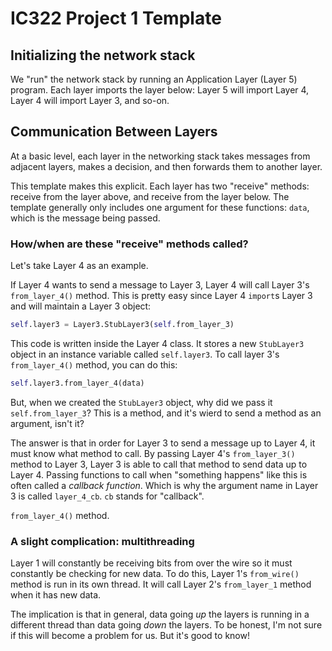 # IC322 Project 1 Template


## 


## Initializing the network stack

We "run" the network stack by running an Application Layer (Layer 5) program. Each
layer imports the layer below: Layer 5 will import Layer 4, Layer 4 will import
Layer 3, and so-on.

## Communication Between Layers

At a basic level, each layer in the networking stack takes messages from
adjacent layers, makes a decision, and then forwards them to another layer.

This template makes this explicit. Each layer has two "receive" methods:
receive from the layer above, and receive from the layer below. The template
generally only includes one argument for these functions: `data`, which is the
message being passed.

### How/when are these "receive" methods called?

Let's take Layer 4 as an example.

If Layer 4 wants to send a message to Layer 3, Layer 4 will call Layer 3's
`from_layer_4()` method. This is pretty easy since Layer 4 `import`s Layer
3 and will maintain a Layer 3 object:

```python
self.layer3 = Layer3.StubLayer3(self.from_layer_3)
```

This code is written inside the Layer 4 class. It stores a new `StubLayer3` object in an instance variable called `self.layer3`. To call layer 3's `from_layer_4()` method, you can do this:

```python
self.layer3.from_layer_4(data) 
```

But, when we created the `StubLayer3` object, why did we pass it `self.from_layer_3`? This is a method, and it's wierd to send a method as an argument, isn't it?

The answer is that in order for Layer 3 to send a message up to Layer 4, it must know what method to call. By passing Layer 4's `from_layer_3()` method to Layer 3, Layer 3 is able to call that method to send data up to Layer 4. Passing functions to call when "something happens" like this is often called a *callback function*. Which is why the argument name in Layer 3 is called `layer_4_cb`. `cb` stands for "callback". 

`from_layer_4()` method.


### A slight complication: multithreading

Layer 1 will constantly be receiving bits
from over the wire so it must constantly be checking for new data.
To do this, Layer 1's `from_wire()` method is run in its own thread. It will call Layer 2's
`from_layer_1` method when it has new data.

The implication is that in general, data going *up* the layers is running in a different
thread than data going *down* the layers. To be honest, I'm not sure if this will become
a problem for us. But it's good to know!
